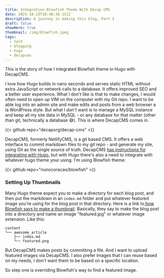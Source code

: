 ```yaml
---
title: Integration Blowfish Theme With Decap CMS
date: 2023-10-23T18:48:39.151Z
description: A journey in making this blog, Part I
draft: false
showHero: true
thumbnail: /img/blowfish.jpeg
tags:
  - tech
  - blogging
  - hugo
  - decapcms
---
```

This is the story of how I integrated Blowfish theme in Hugo with DecapCMS. 

I love how Hugo builds in nano seconds and serves static HTML without extra JavaScript or network calls to a database. It offers improved SEO and a better user experience. What I don't like is that to make changes, I would often need to open up VIM on the computer with my Git repo. I want to be able log into an admin site and make edits and posts from a web browser a la WordPress style. But what I *don't* want is to manage a MySQL instance and keep all my site data in MySQL - or any database for that matter (other than git, technically a database 😅). This is where DecapCMS comes in.

{{< github repo="decaporg/decap-cms" >}}

DecapCMS, formerly NetlifyCMS, is a git based CMS. It offers a web interface to commit markdown files to my git repo - and generate my site, using Git as the single source of truth. DecapCMS [has instructions for integrating with Hugo](https://decapcms.org/docs/hugo/), but with Hugo there's also a need to integrate with whatever hugo theme your using. I'm using Blowfish theme:

{{< github repo="nunocoracao/blowfish" >}}

### Setting Up Thumbnails

Many Hugo theme expect you to make a directory for each blog post, and then put the markdown in an `index.md` folder and put whatever featured image you're using for the blog post in that directory. Here is a link to[ how Blowfish says to make a thumbnail](https://blowfish.page/docs/thumbnails/). Basically, they say to make the blog post into a directory and name an image "featured.jpg" or whatever image extension. Like this:

```
content
└── awesome_article
    ├── index.md
    └── featured.png
```

But DecapCMS makes posts by committing a file. And I want to upload featured images via DecapCMS. I also prefer images that I can reuse based on my needs, I don't want them to be based on a specific location.

So step one is overriding Blowfish's way to find a featured image.